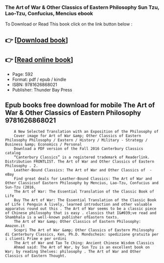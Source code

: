 ### The Art of War & Other Classics of Eastern Philosophy Sun Tzu, Lao-Tzu, Confucius, Mencius ebook

To Download or Read This book click on the link button below :

## 👉  [**[Download book](http://get-pdfs.com/download.php?group=book&from=github.com&id=460918&lnk=1065 "Download book")**]

## 👉  [**[Read online book](http://get-pdfs.com/download.php?group=book&from=github.com&id=460918&lnk=1065 "Read online book")**]


* Page: 592
* Format: pdf / epub / kindle
* ISBN: 9781626868021
* Publisher: Thunder Bay Press



## Epub books free download for mobile The Art of War & Other Classics of Eastern Philosophy 9781626868021






        A New Selected Translation with an Exposition of the Philosophy of
        Cover image for Art of War &amp; Other Classics of Eastern Philosophy Philosophy / Eastern / History / Military - Strategy / Business &amp; Economics / Personal 
        Download a PDF version of the Fall 2016 Canterbury Classics catalog
        “Canterbury Classics” is a registered trademark of Readerlink. Distribution FRONTLIST. The Art of War and Other Classics of Eastern Philosophy . 2.
        Leather-Bound Classics: The Art of War and Other Classics of  - eBay
        Find great deals for Leather-Bound Classics: The Art of War and Other Classicsof Eastern Philosophy by Mencius, Lao-Tzu, Confucius and Sun-Tzu (2016, 
        The Art of War: The Essential Translation of the Classic Book of Life
        Buy The Art of War: The Essential Translation of the Classic Book of Life ( Penguin A lively, learned introduction and other valuable apparatus round out this . The Art of War seems to be a classic piece of Chinese philosophy that is easy . classics that I&#039;ve read and Shambhala is a well-known publisher ofEastern texts.
        The Art of War &amp; Other Classics of Eastern Philosophy: Amazon.it
        Scopri The Art of War &amp; Other Classics of Eastern Philosophy di Canterbury Classics, Ken, Ph.D. Mondschein: spedizione gratuita per i clienti Prime e per ordini 
        The Art of War and Tao Te Ching: Ancient Chinese Wisdom Classics
        Ahmad said: The Art of War, by Sun Tzu is an excellent book on War; by reading Shelves: philosophy . The Art of War and Other Classics of Eastern Thought.
    




